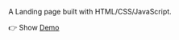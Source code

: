 A Landing page built with HTML/CSS/JavaScript.

👉 Show [Demo](https://omnifood-mahmoud0.netlify.app/)
